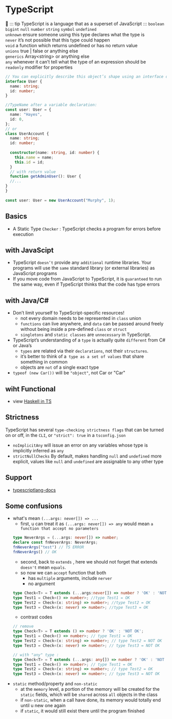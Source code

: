 # TypeScript
:pig:
::: tip 
TypeScript is a language that as a superset of JavaScript
:::
`boolean` `bigint`  `null`  `number`  `string`  `symbol`  `undefined`  
`unknown` ensure someone using this type declares what the type is  
`never` it’s not possible that this type could happen  
`void` a function which returns undefined or has no return value   
`unions` true | false or anything else  
`generics` Array\<string\> or anything else  
`any` whenever it can’t tell what the type of an expression should be  
`readonly` modifier for properties  
``` ts
// You can explicitly describe this object’s shape using an interface declaration:
interface User {
  name: string;
  id: number;
}

//TypeName after a variable declaration:
const user: User = {
  name: "Hayes",
  id: 0,
};
// or
class UserAccount {
  name: string;
  id: number;
 
  constructor(name: string, id: number) {
    this.name = name;
    this.id = id;
  }
  // with return value
  function getAdminUser(): User {
  //...
}
}
 
const user: User = new UserAccount("Murphy", 1);
```

## Basics
- A Static Type `Checker` : TypeScript checks a program for errors before execution
## with JavaScipt
- TypeScript `doesn’t` provide any `additional` runtime libraries. Your programs will use the `same` standard library (or external libraries) as JavaScript programs
- If you move code from JavaScript to TypeScript, it is `guaranteed` to run the same way, even if TypeScript thinks that the code has type errors
## with Java/C#
- Don’t limit yourself to TypeScript-specific resources!
  - not every domain needs to be represented in `class` union
  - `functions` can live anywhere, and `data` can be passed around freely without being inside a pre-defined `class` or `struct`
  - `singletons` and `static classes` are `unnecessary` in TypeScript.
- TypeScript’s understanding of a `type` is actually quite `different` from C# or Java’s
  - `types` are related via their `declarations`, not their `structures`.
  - it’s better to think of a` type as a set of values` that share something in common
  - objects are `not` of a single exact type
- `typeof (new Car())` will be `"object"`, not Car or "Car"

## wiht Functional 
- view [Haskell in TS](https://www.typescriptlang.org/docs/handbook/typescript-in-5-minutes-func.html)

## Strictness
TypeScript has several `type-checking strictness flags` that can be turned on or off, in the `CLI`, or `"strict": true` in a `tsconfig.json`
- `noImplicitAny` will issue an error on any variables whose type is implicitly inferred as `any`
- `strictNullChecks` By default, makes handling `null` and `undefined` more explicit, values like `null` and `undefined` are assignable to any other type

## Support
- [typescriptlang-docs](https://www.typescriptlang.org/docs/)

## Some confusions
- what's mean `(...args: never[]) => ...` 
  - first, u can treat it as `(...args: never[]) => any` would mean `a function that accept no parameters`
  ``` ts
  type NeverArgs = (...args: never[]) => number;
  declare const fnNeverArgs: NeverArgs;
  fnNeverArgs("test") // TS ERROR
  fnNeverArgs() // OK
  ```
  - second, back to `extends` , here we should not forget that extends `doesn't` mean `equals`. 
  - so now we can `accept` function that both
    - has `multiple` arguments, include `nerver`
    - no argument
  ``` ts
  type Check<T> = T extends (...args:never[]) => number ? 'OK' : 'NOT OK';
  type Test1 = Check<() => number>; //type Test1 = OK
  type Test2 = Check<(x: string) => number>; //type Test2 = OK
  type Test3 = Check<(x: never) => number>; //type Test3 = OK
  ```
  - contrast codes
  ``` ts
  // remove 
  type Check<T> = T extends () => number ? 'OK' : 'NOT OK';
  type Test1 = Check<() => number>; // type Test1 = OK
  type Test2 = Check<(x: string) => number>; // type Test2 = NOT OK
  type Test3 = Check<(x: never) => number>; // type Test3 = NOT OK
  
  // with "any" type :
  type Check<T> = T extends (...args: any[]) => number ? 'OK' : 'NOT OK';
  type Test1 = Check<() => number>; // type Test1 = OK
  type Test2 = Check<(x: string) => number>; // type Test2 = OK
  type Test3 = Check<(x: never) => number>; // type Test3 = NOT OK
  ```
- `static` method/property and `non-static` 
  - at the `memory` level, a portion of the memory will be created for the `static` fields, which will be `shared` across `all` objects in the class
  - if `non-static`,  when a call have done, its memory would totally end until u new one again
  - if `static`, it would still exist there until the program finished